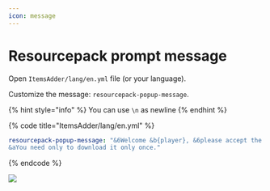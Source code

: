 ```yaml
---
icon: message
---
```


# Resourcepack prompt message



Open `ItemsAdder/lang/en.yml` file (or your language).

Customize the message: `resourcepack-popup-message`.

{% hint style="info" %}
You can use `\n` as newline
{% endhint %}

{% code title="ItemsAdder/lang/en.yml" %}
```yaml
resourcepack-popup-message: "&6Welcome &b{player}, &6please accept the resourcepack to enjoy all the amazing features of our server.\n
&aYou need only to download it only once."
```
{% endcode %}

![](../.gitbook/assets/image\_\(127\).png)
